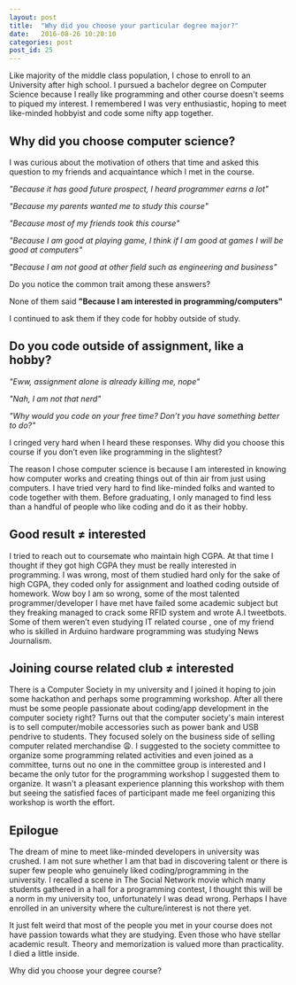 ```yaml
---
layout: post
title:  "Why did you choose your particular degree major?"
date:   2016-08-26 10:20:10
categories: post
post_id: 25
---
```


Like majority of the middle class population, I chose to enroll to an University after high school. I pursued a bachelor degree on Computer Science
because I really like programming and other course doesn't seems to piqued my interest. I remembered I was very enthusiastic, hoping to meet like-minded hobbyist and code some nifty app together.

## Why did you choose computer science?  

I was curious about the motivation of others that time and asked this question to my friends and acquaintance which I met in the course.

_"Because it has good future prospect, I heard programmer earns a lot"_

_"Because my parents wanted me to study this course"_

_"Because most of my friends took this course"_

_"Because I am good at playing game, I think if I am good at games I will be good at computers"_

_"Because I am not good at other field such as engineering and business"_

Do you notice the common trait among these answers?

None of them said **"Because I am interested in programming/computers"**

I continued to ask them if they code for hobby outside of study.

## Do you code outside of assignment, like a hobby?

_"Eww, assignment alone is already killing me, nope"_

_"Nah, I am not that nerd"_

_"Why would you code on your free time? Don’t you have something better to do?"_

I cringed very hard when I heard these responses. Why did you choose this course if you don’t even like programming in the slightest?

The reason I chose computer science is because I am interested in knowing how computer works and creating things out of thin air from just using computers. I have tried very hard to find like-minded folks and wanted to code together with them. Before graduating, I only managed to find less than a handful of people who like coding and do it as their hobby.

## Good result  &ne; interested
I tried to reach out to coursemate who maintain high CGPA. At that time I thought if they got high CGPA they must be really interested in programming. I was wrong, most of them studied hard only for the sake of high CGPA, they coded only for assignment and loathed coding outside of homework. Wow boy I am so wrong, some of the most talented programmer/developer I have met have failed some academic subject but they freaking managed to crack some RFID system and wrote A.I tweetbots. Some of them weren’t even studying IT related course , one of my friend who is skilled in Arduino hardware programming was studying News Journalism.

## Joining course related club &ne; interested
There is a Computer Society in my university and I joined it hoping to join some hackathon and perhaps some programming workshop. After all there must be some people passionate about coding/app development in the computer society right? Turns out that the computer society's main interest is to sell computer/mobile accessories such as power bank and USB pendrive to students. They focused solely on the business side of selling computer related merchandise 😩. I suggested to the society committee to organize some programming related activities and even joined as a committee, turns out no one in the committee group is interested and I became the only tutor for the programming workshop I suggested them to organize. It wasn't a pleasant experience  planning this workshop with them but seeing the satisfied faces of participant made me feel organizing this workshop is worth the effort.

## Epilogue
The dream of mine to meet like-minded developers in university was crushed. I am not sure whether I am that bad in discovering talent or there is super few people who genuinely liked coding/programming in the university. I recalled a scene in The Social Network movie which many students gathered in a hall for a programming contest, I thought this will be a norm in my university too, unfortunately I was dead wrong. Perhaps I have enrolled in an university where the culture/interest is not there yet.

It just felt weird that most of the people you met in your course does not have passion towards what they are studying. Even those who have stellar academic result. Theory and memorization is valued more than practicality. I died a little inside.

Why did you choose your degree course?